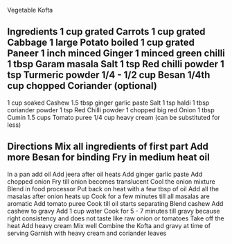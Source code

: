 

Vegetable Kofta

Ingredients
1 cup grated Carrots
1 cup grated Cabbage
1 large Potato boiled
1 cup grated Paneer
1 inch minced Ginger
1 minced green chilli
1 tbsp Garam masala
Salt
1 tsp Red chilli powder
1 tsp Turmeric powder
1/4 - 1/2 cup Besan
1/4th cup chopped Coriander (optional)
---------
1 cup soaked Cashew
1.5 tbsp ginger garlic paste
Salt
1 tsp haldi
1 tbsp coriander powder
1 tsp Red Chilli powder
1 chopped big red Onion 
1 tbsp Cumin
1.5 cups Tomato puree
1/4 cup heavy cream (can be substituted for less)

Directions
Mix all ingredients of first part 
Add more Besan for binding
Fry in medium heat oil
-----------------
In a pan add oil
Add jeera after oil heats
Add ginger garlic paste
Add chopped onion
Fry till onion becomes translucent
Cool the onion mixture
Blend in food processor
Put back on heat with a few tbsp of oil
Add all the masalas after onion heats up
Cook for a few minutes till all masalas are aromatic
Add tomato puree
Cook till oil starts separating
Blend cashew
Add cashew to gravy
Add 1 cup water
Cook for 5 - 7 minutes till gravy because right consistency and does not taste like raw onion or tomatoes
Take off the heat
Add heavy cream
Mix well
Combine the Kofta and gravy at time of serving
Garnish with heavy cream and coriander leaves

